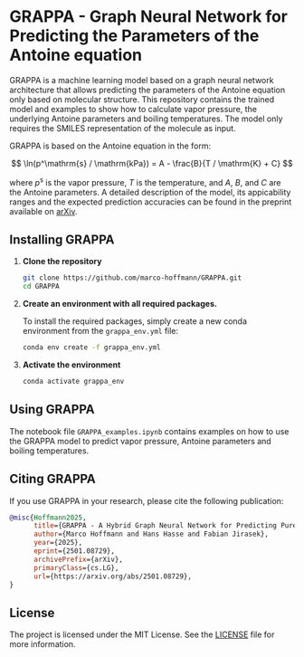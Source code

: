# **GRAPPA** - **Gra**ph Neural Network for **P**redicting the **P**arameters of the **A**ntoine equation


GRAPPA is a machine learning model based on a graph neural network architecture that allows predicting the parameters of the Antoine equation only based on molecular structure.
This repository contains the trained model and examples to show how to calculate vapor pressure, the underlying Antoine parameters and boiling temperatures. The model only requires the SMILES representation of the molecule as input.

GRAPPA is based on the Antoine equation in the form:

$$ \ln(p^\mathrm{s} / \mathrm{kPa}) = A - \frac{B}{T / \mathrm{K} + C} $$

where $p^\mathrm{s}$ is the vapor pressure, $T$ is the temperature, and $A$, $B$, and $C$ are the Antoine parameters.
A detailed description of the model, its appicability ranges and the expected prediction accuracies can be found in the preprint available on [arXiv](https://arxiv.org/abs/2501.08729).

## Installing GRAPPA
1. **Clone the repository**
    ```bash
    git clone https://github.com/marco-hoffmann/GRAPPA.git
    cd GRAPPA
    ```
2. **Create an environment with all required packages.** 
    
    To install the required packages, simply create a new conda environment from the `grappa_env.yml` file:
    ```bash
    conda env create -f grappa_env.yml
    ```
 3. **Activate the environment**
    ```bash
    conda activate grappa_env
    ```

## Using GRAPPA
The notebook file `GRAPPA_examples.ipynb` contains examples on how to use the GRAPPA model to predict vapor pressure, Antoine parameters and boiling temperatures.

## Citing GRAPPA
If you use GRAPPA in your research, please cite the following publication:
```bibtex
@misc{Hoffmann2025,
      title={GRAPPA - A Hybrid Graph Neural Network for Predicting Pure Component Vapor Pressures}, 
      author={Marco Hoffmann and Hans Hasse and Fabian Jirasek},
      year={2025},
      eprint={2501.08729},
      archivePrefix={arXiv},
      primaryClass={cs.LG},
      url={https://arxiv.org/abs/2501.08729}, 
}
```
## License
The project is licensed under the MIT License. See the [LICENSE](LICENSE) file for more information.
